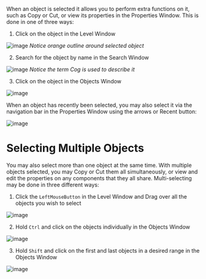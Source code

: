 When an object is selected it allows you to perform extra functions on it, such as Copy or Cut, or view its properties in the Properties Window. This is done in one of three ways:

1. Click on the object in the Level Window



![image](https://media.githubusercontent.com/media/dragonCASTjosh/ZeroFiles/master/doc_files/47314.png) *Notice orange outline around selected object*


2. Search for the object by name in the Search Window



![image](https://media.githubusercontent.com/media/dragonCASTjosh/ZeroFiles/master/doc_files/47316.png) *Notice the term Cog is used to describe it*


3. Click on the object in the Objects Window



![image](https://media.githubusercontent.com/media/dragonCASTjosh/ZeroFiles/master/doc_files/47318.png)


When an object has recently been selected, you may also select it via the navigation bar in the Properties Window using the arrows or Recent button:



![image](https://media.githubusercontent.com/media/dragonCASTjosh/ZeroFiles/master/doc_files/47320.png)


 # Selecting Multiple Objects
You may also select more than one object at the same time. With multiple objects selected, you may Copy or Cut them all simultaneously, or view and edit the properties on any components that they all share. Multi-selecting may be done in
three different ways:

1. Click the `LeftMouseButton` in the Level Window and Drag over all the objects you wish to select



![image](https://media.githubusercontent.com/media/dragonCASTjosh/ZeroFiles/master/doc_files/47322.png)


2. Hold `Ctrl` and click on the objects individually in the Objects Window


![image](https://media.githubusercontent.com/media/dragonCASTjosh/ZeroFiles/master/doc_files/47324.png)


3. Hold `Shift` and click on the first and last objects in a desired range in the Objects Window



![image](https://media.githubusercontent.com/media/dragonCASTjosh/ZeroFiles/master/doc_files/47326.png)

 

 